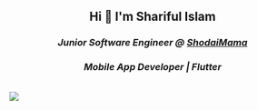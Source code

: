 
<h2 align="center">Hi 👋 I'm Shariful Islam</h2>

<h3><p align = "center"><em>Junior Software Engineer @ <a href="https://shodaimama.com/">ShodaiMama</a><br>
<h3 align = "center">Mobile App Developer | Flutter</h3> <br>
<!-- ![Sharif's GitHub stats](https://github-readme-stats.vercel.app/api?username=whoissharif&show_icons=true&theme=react&count_private=true&hide=stars,prs,contribs)

[![Top Langs](https://github-readme-stats.vercel.app/api/top-langs/?username=whoissharif&theme=react&langs_count=8&layout=compact)](https://github.com/anuraghazra/github-readme-stats) -->
<div align="center" desplay="flex">
  <a href="https://github.com/whoissharif">
   <img align="center" src="https://github-readme-stats.vercel.app/api?username=whoissharif&show_icons=true&&theme=react&count_private=true&include_all_commits=true&hide_border=true&hide=stars,prs,contribs"
        />
  </a>
<br>
  <!-- ###  Language Stats -->
  <a href="https://github.com/whoissharif">

  <img align="center" src="https://github-readme-stats.vercel.app/api/top-langs/?username=whoissharif&theme=react&layout=compact&hide_border=true&langs_count=8&hide=html,css" />
  </a>
</div>

<!--
**whoissharif/whoissharif** is a ✨ _special_ ✨ repository because its `README.md` (this file) appears on your GitHub profile.

Here are some ideas to get you started:

- 🔭 I’m currently working on ...
- 🌱 I’m currently learning ...
- 👯 I’m looking to collaborate on ...
- 🤔 I’m looking for help with ...
- 💬 Ask me about ...
- 📫 How to reach me: ...
- 😄 Pronouns: ...
- ⚡ Fun fact: ...
-->
